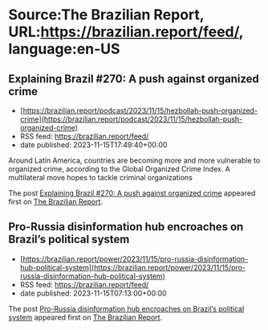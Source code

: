 # Source:The Brazilian Report, URL:https://brazilian.report/feed/, language:en-US

## Explaining Brazil #270: A push against organized crime
 - [https://brazilian.report/podcast/2023/11/15/hezbollah-push-organized-crime](https://brazilian.report/podcast/2023/11/15/hezbollah-push-organized-crime)
 - RSS feed: https://brazilian.report/feed/
 - date published: 2023-11-15T17:49:40+00:00

<p>Around Latin America, countries are becoming more and more vulnerable to organized crime, according to the Global Organized Crime Index. A multilateral move hopes to tackle criminal organizations</p>
<p>The post <a href="https://brazilian.report/podcast/2023/11/15/hezbollah-push-organized-crime/" rel="nofollow">Explaining Brazil #270: A push against organized crime</a> appeared first on <a href="https://brazilian.report" rel="nofollow">The Brazilian Report</a>.</p>

## Pro-Russia disinformation hub encroaches on Brazil’s political system
 - [https://brazilian.report/power/2023/11/15/pro-russia-disinformation-hub-political-system](https://brazilian.report/power/2023/11/15/pro-russia-disinformation-hub-political-system)
 - RSS feed: https://brazilian.report/feed/
 - date published: 2023-11-15T07:13:00+00:00

<p>The post <a href="https://brazilian.report/power/2023/11/15/pro-russia-disinformation-hub-political-system/" rel="nofollow">Pro-Russia disinformation hub encroaches on Brazil&#8217;s political system</a> appeared first on <a href="https://brazilian.report" rel="nofollow">The Brazilian Report</a>.</p>

